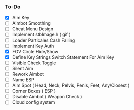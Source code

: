 ### To-Do

- [x] Aim Key
- [ ] Aimbot Smoothing
- [ ] Cheat Menu Design
- [ ] Implement stbImage.h ( gif )
- [ ] Loader Particales Cash Falling
- [ ] Implement Key Auth
- [x] FOV Circle Hide/Show
- [x] Define Key Strings Switch Statement For Aim Key
- [ ] Visible Check Toggle
- [ ] Silent Aim
- [ ] Rework Aimbot
- [ ] Name ESP
- [ ] Aim Spot ( Head, Neck, Pelvis, Penis, Feet, Any/Closest )
- [ ] Corner Boxes ( ESP )
- [ ] Disable Aimbot ( Weapon Check )
- [ ] Cloud config system
